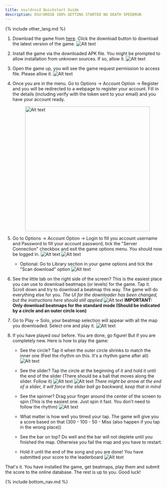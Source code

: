 ```yaml
---
title: osu!droid Quickstart Guide
description: OSU!DROID 100% GETTING STARTED NO DEATH SPEEDRUN
---
```


{% include other_lang.md %}

1. Download the game from [here](https://osudroid.moe). Click the download button to download the latest version of the game.
![Alt text]({{site.baseurl}}/assets/images/Screenshot_2023-10-07-174059.png)
2. Install the game via the downloaded APK file. You might be prompted to allow installation from unknown sources. If so, allow it.
![Alt text]({{site.baseurl}}/assets/images/image-7.png)
3. Open the game up, you will see the game request permission to access file. Please allow it.
![Alt text]({{site.baseurl}}/assets/images/Screenshot_20231007-180320.png)
4. Once you are in the menu. Go to Options -> Account Option -> Register and you will be redirected to a webpage to register your account. Fill in the details (including verify with the token sent to your email) and you have your account ready.

    <img src="{{site.baseurl}}/assets/images/Screenshot_20231007-180405.png" height="400px" style="margin-left: auto; margin-right: auto; display: block;" alt="Alt text"/>

5. Go to Options -> Account Option -> Login to fill you account username and Password to fill your account password, tick the "Server Connection" checkbox and exit the game options menu. You should now be logged in.
![Alt text]({{site.baseurl}}/assets/images/Screenshot_20231007-181503.png)
![Alt text]({{site.baseurl}}/assets/images/Screenshot_20231007-181550.png)
    - Optional: Go to Library section in your game options and tick the "Scan download" option
    ![Alt text]({{site.baseurl}}/assets/images/Screenshot_20231007-181658.png)
6. See the little tab on the right side of the screen? This is the easiest place you can use to download beatmaps (or levels) for the game. Tap it. Scroll down and try to download a beatmap this way. The game will do everything else for you. *The UI for the downloader has been changed, but the instructions here should still applied*
![Alt text]({{site.baseurl}}/assets/images/Screenshot_20231007-181918.png)
**IMPORTANT: Only download beatmaps for the standard mode (Should be indicated by a circle and an outer circle icon)**
8. Go to Play -> Solo, your beatmap selection will appear with all the map you downloaded. Select one and play it.
![Alt text]({{site.baseurl}}/assets/images/Screenshot_20231007-185323_edit.png)

9. If you have played osu! before. You are done, go figure! But if you are completely new. Here is how to play the game:
    - See the circle? Tap it when the outer circle shrinks to match the inner one (Feel the rhythm on this. It's a rhythm game after all)
    ![Alt text]({{site.baseurl}}/assets/images/Screenshot_20231007-183218.png)
    - See the slider? Tap the circle at the beginning of it and hold it until the end of the slider (There should be a ball that moves along the slider. Follow it)
    ![Alt text]({{site.baseurl}}/assets/images/Screenshot_20231007-183244.png)
    ![Alt text]({{site.baseurl}}/assets/images/Screenshot_20231007-183314.png)
    *There might be arrow at the end of a slider, it will force the slider ball go backward, keep that in mind*
    
    - See the spinner? Drag your finger around the center of the screen to spin (This is the easiest one. Just spin it fast. You don't need to follow the rhythm)
    ![Alt text]({{site.baseurl}}/assets/images/Screenshot_20231007-184159.png)
    - What matter is how well you timed your tap. The game will give you a score based on that (300 - 100 - 50 - Miss (also happen if you tap in the wrong place))
    - See the bar on top? Do well and the bar will not deplete until you finished the map. Otherwise you fail the map and you have to restart.
    - Hold it until the end of the song and you are done! You have submitted your score to the leaderboard
    ![Alt text]({{site.baseurl}}/assets/images/Screenshot_20231007-190815.png)

That's it. You have installed the game, get beatmaps, play them and submit the score to the online database. The rest is up to you. Good luck!

{% include bottom_nav.md %}
